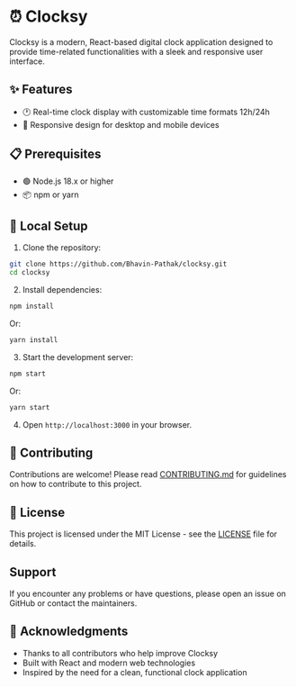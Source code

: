 # ⏰ Clocksy

Clocksy is a modern, React-based digital clock application designed to provide time-related functionalities with a sleek and responsive user interface.

## ✨ Features

- 🕐 Real-time clock display with customizable time formats 12h/24h
- 📱 Responsive design for desktop and mobile devices

## 📋 Prerequisites

- 🟢 Node.js 18.x or higher
- 📦 npm or yarn

## 🚀 Local Setup

1. Clone the repository:

```bash
git clone https://github.com/Bhavin-Pathak/clocksy.git
cd clocksy
```

2. Install dependencies:

```bash
npm install
```

Or:

```bash
yarn install
```

3. Start the development server:

```bash
npm start
```

Or:

```bash
yarn start
```

4. Open `http://localhost:3000` in your browser.

## 🤝 Contributing

Contributions are welcome! Please read [CONTRIBUTING.md](CONTRIBUTING.md) for guidelines on how to contribute to this project.

## 📄 License

This project is licensed under the MIT License - see the [LICENSE](LICENSE) file for details.

## Support

If you encounter any problems or have questions, please open an issue on GitHub or contact the maintainers.

## 🙏 Acknowledgments

- Thanks to all contributors who help improve Clocksy
- Built with React and modern web technologies
- Inspired by the need for a clean, functional clock application
